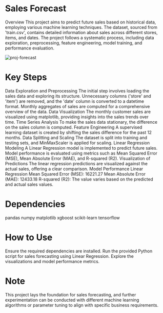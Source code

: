 # Sales Forecast
Overview
This project aims to predict future sales based on historical data, employing various machine learning techniques. The dataset, sourced from 'train.csv', contains detailed information about sales across different stores, items, and dates. The project follows a systematic process, including data exploration, preprocessing, feature engineering, model training, and performance evaluation.

![proj-forecast](https://github.com/mahmoudmayaleh/Sales_Forecast/assets/124529384/e8c1a1d0-8801-4559-b5ec-7f3591267432)


# Key Steps
Data Exploration and Preprocessing
The initial step involves loading the sales data and exploring its structure.
Unnecessary columns ('store' and 'item') are removed, and the 'date' column is converted to a datetime format.
Monthly aggregates of sales are computed for a comprehensive overview of the data.
Data Visualization
The monthly customer sales are visualized using matplotlib, providing insights into the sales trends over time.
Time Series Analysis
To make the sales data stationary, the difference on the sales column is computed.
Feature Engineering
A supervised learning dataset is created by shifting the sales difference for the past 12 months.
Data Splitting and Scaling
The dataset is split into training and testing sets, and MinMaxScaler is applied for scaling.
Linear Regression Modeling
A Linear Regression model is implemented to predict future sales.
Model performance is evaluated using metrics such as Mean Squared Error (MSE), Mean Absolute Error (MAE), and R-squared (R2).
Visualization of Predictions
The linear regression predictions are visualized against the actual sales, offering a clear comparison.
Model Performance
Linear Regression
Mean Squared Error (MSE): 16221.27
Mean Absolute Error (MAE): 12433.18
R-squared (R2): The value varies based on the predicted and actual sales values.
# Dependencies
pandas
numpy
matplotlib
xgboost
scikit-learn
tensorflow
# How to Use
Ensure the required dependencies are installed.
Run the provided Python script for sales forecasting using Linear Regression.
Explore the visualizations and model performance metrics.
# Note
This project lays the foundation for sales forecasting, and further experimentation can be conducted with different machine learning algorithms or parameter tuning to align with specific business requirements.
